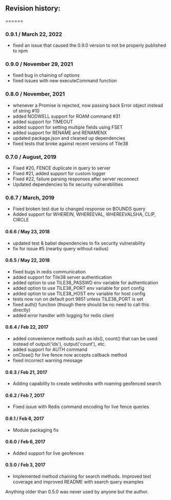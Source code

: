 ## Revision history:
======
### 0.9.1 / March 22, 2022
  * fixed an issue that caused the 0.9.0 version to not be properly published to npm

### 0.9.0 / November 29, 2021
  * fixed bug in chaining of options
  * fixed issues with new executeCommand function

### 0.8.0 / November, 2021
  * whenever a Promise is rejected, now passing back Error object instead of string #10
  * added NODWELL support for ROAM command #31
  * added support for TIMEOUT
  * added support for setting multiple fields using FSET
  * added support for RENAME and RENAMENX
  * updated package.json and cleaned up dependencies
  * fixed tests that broke against recent versions of Tile38

### 0.7.0 / August, 2019
  * Fixed #20, FENCE duplicate in query to server
  * Fixed #21, added support for custom logger
  * Fixed #22, failure parsing responses after server reconnect
  * Updated dependencies to fix security vulnerabilities

### 0.6.7 / March, 2019
  * Fixed broken test due to changed response on BOUNDS query
  * Added support for WHEREIN, WHEREEVAL, WHEREEVALSHA, CLIP, CIRCLE


#### 0.6.6 / May 23, 2018
  * updated test & babel dependencies to fix security vulnerability
  * fix for issue #5 (nearby query without radius)

#### 0.6.5 / May 22, 2018
  * fixed bugs in redis communication
  * added support for Tile38 server authentication
  * added option to use TILE38_PASSWD env variable for authentication
  * added option to use TILE38_PORT env variable for port config
  * added option to use TILE38_HOST env variable for host config
  * tests now run on default port 9851 unless TILE38_PORT is set
  * fixed auth() function (though there should be no need to call this directly)
  * added error handler with logging for redis client  

#### 0.6.4 / Feb 22, 2017
  * added convenience methods such as ids(), count() that can be used instead of output('ids'), output('count'), etc.
  * added support for AUTH command
  * onClose() for live fence now accepts callback method
  * fixed incorrect warning message

#### 0.6.3 / Feb 21, 2017
  * Adding capability to create webhooks with roaming geofenced search

#### 0.6.2 / Feb 7, 2017
  * Fixed issue with Redis command encoding for live fence queries

#### 0.6.1 / Feb 6, 2017
  * Module packaging fix

#### 0.6.0 / Feb 6, 2017
  * Added support for live geofences

#### 0.5.0 / Feb 3, 2017
  * Implemented method chaining for search methods. Improved test coverage and improved README with search query examples


Anything older than 0.5.0 was never used by anyone but the author.  
